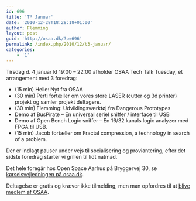 ```yaml
---
id: 696
title: 'T³ Januar'
date: '2010-12-28T18:28:18+01:00'
author: Flemming
layout: post
guid: 'http://osaa.dk/?p=696'
permalink: /index.php/2010/12/t3-januar/
categories:
    - '1'
---
```


Tirsdag d. 4 januar kl 19:00 – 22:00 afholder OSAA Tech Talk Tuesday, et arrangement med 3 foredrag:

- (15 min) Helle: Nyt fra OSAA
- (30 min) Perti fortæller om vores store LASER (cutter og 3d printer) projekt og samler projekt deltagere.
- (30 min) Flemming: Udviklingsværktøj fra Dangerous Prototypes
- Demo af BusPirate – En universal seriel sniffer / interface til USB
- Demo af Open Bench Logic sniffer – En 16/32 kanals logic analyzer med FPGA til USB.
- (15 min) Jacob fortæller om Fractal compression, a technology in search of a problem.

Der er indlagt pauser under vejs til socialisering og proviantering, efter det sidste foredrag starter vi grillen til lidt natmad.

Det hele foregår hos Open Space Aarhus på Bryggervej 30, se [kørselsvejledningen på osaa.dk](http://openspaceaarhus.dk/wiki/index.php/Location).

Deltagelse er gratis og kræver ikke tilmelding, men man opfordres til at [blive medlem af OSAA](https://www.osaa.dk//bliv-medlem/).